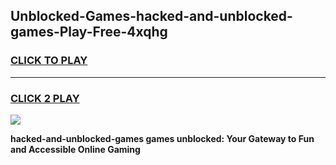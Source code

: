
## Unblocked-Games-hacked-and-unblocked-games-Play-Free-4xqhg
<h3>
<a href="https://premium76.site?title=hacked-and-unblocked-games&ref=18A1">CLICK TO PLAY</a></h3>
<hr>

<h3>
<a href="https://premium76.site?title=hacked-and-unblocked-games&ref=18A1">CLICK 2 PLAY</a>
  
</h3>

<a href="https://premium76.site?title=hacked-and-unblocked-games&ref=18A1"><img src="https://clearcache.store/games.png"></a>


**hacked-and-unblocked-games games unblocked: Your Gateway to Fun and Accessible Online Gaming**
